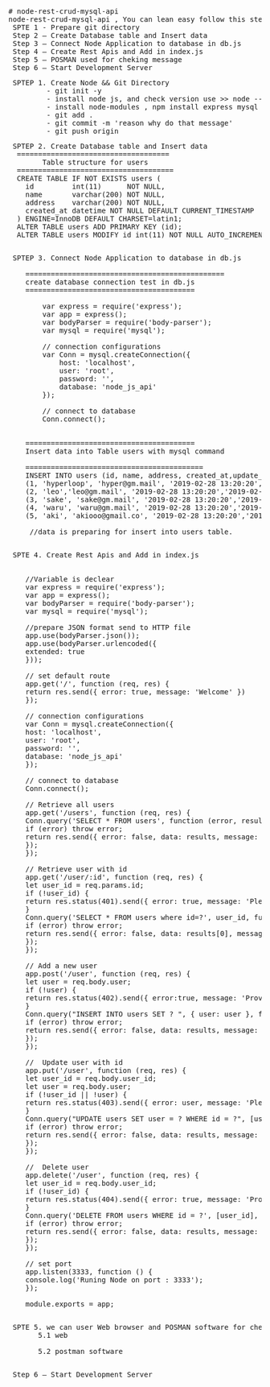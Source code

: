 <pre>
# node-rest-crud-mysql-api
node-rest-crud-mysql-api , You can lean easy follow this step
 SPTE 1 - Prepare git directory
 Step 2 – Create Database table and Insert data
 Step 3 – Connect Node Application to database in db.js
 Step 4 – Create Rest Apis and Add in index.js
 Step 5 – POSMAN used for cheking message
 Step 6 – Start Development Server
</pre>

<pre>
 SPTEP 1. Create Node && Git Directory 
         - git init -y
         - install node js, and check version use >> node --version
         - install node-modules , npm install express mysql mysql2 cors body-parsher
         - git add .
         - git commit -m 'reason why do that message'
         - git push origin         
</pre>

<pre>
 SPTEP 2. Create Database table and Insert data
  ====================================
        Table structure for users
  =====================================
  CREATE TABLE IF NOT EXISTS users (
    id         int(11)      NOT NULL,
    name       varchar(200) NOT NULL,
    address    varchar(200) NOT NULL,
    created_at datetime NOT NULL DEFAULT CURRENT_TIMESTAMP
  ) ENGINE=InnoDB DEFAULT CHARSET=latin1;
  ALTER TABLE users ADD PRIMARY KEY (id);
  ALTER TABLE users MODIFY id int(11) NOT NULL AUTO_INCREMENT;

</pre>

<pre>
 SPTEP 3. Connect Node Application to database in db.js

    ===============================================
    create database connection test in db.js
    ========================================
    
        var express = require('express');
        var app = express();
        var bodyParser = require('body-parser');
        var mysql = require('mysql');

        // connection configurations
        var Conn = mysql.createConnection({
            host: 'localhost',
            user: 'root',
            password: '',
            database: 'node_js_api'
        });
        
        // connect to database
        Conn.connect(); 


    ========================================
    Insert data into Table users with mysql command

    ==========================================
    INSERT INTO users (id, name, address, created_at,update_at) VALUES
    (1, 'hyperloop', 'hyper@gm.mail', '2019-02-28 13:20:20','2019-02-28 13:20:20'),
    (2, 'leo','leo@gm.mail', '2019-02-28 13:20:20','2019-02-28 13:20:20'),
    (3, 'sake', 'sake@gm.mail', '2019-02-28 13:20:20','2019-02-28 13:20:20'),
    (4, 'waru', 'waru@gm.mail', '2019-02-28 13:20:20','2019-02-28 13:20:20'),
    (5, 'aki', 'akiooo@gmail.co', '2019-02-28 13:20:20','2019-02-28 13:20:20');

     //data is preparing for insert into users table.

</pre>

<pre>
 SPTE 4. Create Rest Apis and Add in index.js
        

    //Variable is declear 
    var express = require('express');
    var app = express();
    var bodyParser = require('body-parser');
    var mysql = require('mysql');

    //prepare JSON format send to HTTP file
    app.use(bodyParser.json());
    app.use(bodyParser.urlencoded({
    extended: true
    }));

    // set default route 
    app.get('/', function (req, res) {
    return res.send({ error: true, message: 'Welcome' })
    });

    // connection configurations
    var Conn = mysql.createConnection({
    host: 'localhost',
    user: 'root',
    password: '',
    database: 'node_js_api'
    });

    // connect to database
    Conn.connect(); 

    // Retrieve all users 
    app.get('/users', function (req, res) {
    Conn.query('SELECT * FROM users', function (error, results, fields) {
    if (error) throw error;
    return res.send({ error: false, data: results, message: 'users list.' });
    });
    });

    // Retrieve user with id 
    app.get('/user/:id', function (req, res) {
    let user_id = req.params.id;
    if (!user_id) {
    return res.status(401).send({ error: true, message: 'Please provide user_id' });
    }
    Conn.query('SELECT * FROM users where id=?', user_id, function (error, results, fields) {
    if (error) throw error;
    return res.send({ error: false, data: results[0], message: 'users list.' });
    });
    });

    // Add a new user  
    app.post('/user', function (req, res) {
    let user = req.body.user;
    if (!user) {
    return res.status(402).send({ error:true, message: 'Provide user' });
    }
    Conn.query("INSERT INTO users SET ? ", { user: user }, function (error, results, fields) {
    if (error) throw error;
    return res.send({ error: false, data: results, message: 'Created successfully.' });
    });
    });

    //  Update user with id
    app.put('/user', function (req, res) {
    let user_id = req.body.user_id;
    let user = req.body.user;
    if (!user_id || !user) {
    return res.status(403).send({ error: user, message: 'Please provide user and user_id' });
    }
    Conn.query("UPDATE users SET user = ? WHERE id = ?", [user, user_id], function (error, results, fields) {
    if (error) throw error;
    return res.send({ error: false, data: results, message: 'Updated successfully.' });
    });
    });

    //  Delete user
    app.delete('/user', function (req, res) {
    let user_id = req.body.user_id;
    if (!user_id) {
    return res.status(404).send({ error: true, message: 'Provide user_id' });
    }
    Conn.query('DELETE FROM users WHERE id = ?', [user_id], function (error, results, fields) {
    if (error) throw error;
    return res.send({ error: false, data: results, message: 'updated successfully.' });
    });
    }); 

    // set port
    app.listen(3333, function () {
    console.log('Runing Node on port : 3333');
    });

    module.exports = app;

</pre>

<pre>
 SPTE 5. we can user Web browser and POSMAN software for cheking node js message
       5.1 web

       5.2 postman software
       
</pre>

<pre>
 Step 6 – Start Development Server
</pre>


